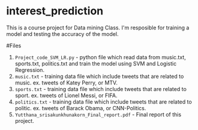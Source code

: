 # interest_prediction
This is a course project for Data mining Class.
I'm resposible for training a model and testing the accuracy of the model.

#Files
1. `Project_code_SVM_LR.py` - python file which read data from music.txt, sports.txt, politics.txt and train the model using SVM and Logistic Regression. 
2. `music.txt` - training data file which include tweets that are related to music. ex. tweets of Katey Perry, or MTV.
3. `sports.txt` - training data file which include tweets that are related to sport. ex. tweets of Lionel Messi, or FIFA.
4. `politics.txt` - training data file which include tweets that are related to politic. ex. tweets of Barack Obama, or CNN-Politics.
5. `Yutthana_srisakunkhunakorn_Final_report.pdf` - Final report of this project.
